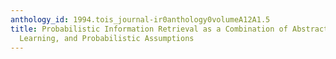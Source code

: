 ```yaml
---
anthology_id: 1994.tois_journal-ir0anthology0volumeA12A1.5
title: Probabilistic Information Retrieval as a Combination of Abstraction, Inductive
  Learning, and Probabilistic Assumptions
---
```

